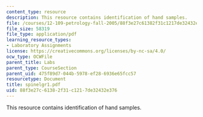 ```yaml
---
content_type: resource
description: This resource contains identification of hand samples.
file: /courses/12-109-petrology-fall-2005/88f3e27c61382f31c1217de32432e376_spinelgr1.pdf
file_size: 58319
file_type: application/pdf
learning_resource_types:
- Laboratory Assignments
license: https://creativecommons.org/licenses/by-nc-sa/4.0/
ocw_type: OCWFile
parent_title: Labs
parent_type: CourseSection
parent_uid: 475f89d7-044b-5978-ef28-6936e65fcc57
resourcetype: Document
title: spinelgr1.pdf
uid: 88f3e27c-6138-2f31-c121-7de32432e376
---
```

This resource contains identification of hand samples.